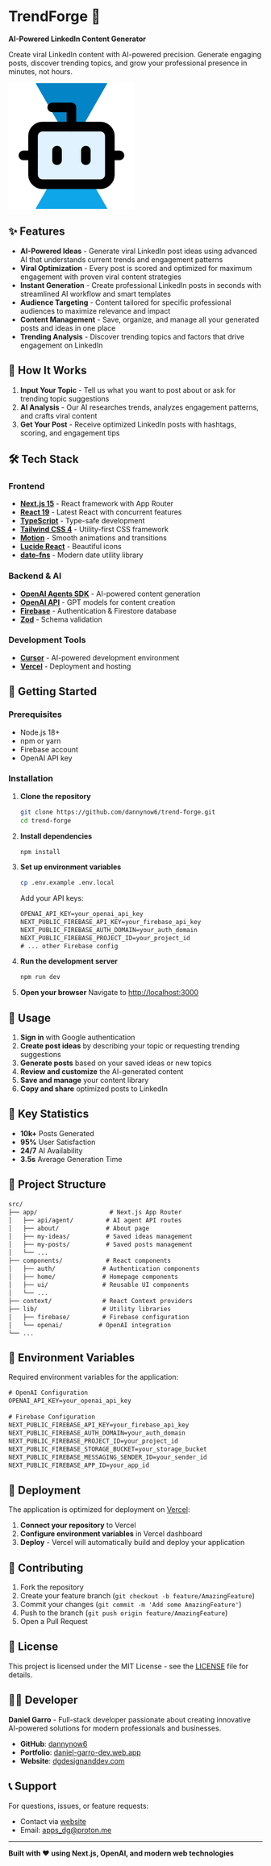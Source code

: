 # TrendForge 🚀

**AI-Powered LinkedIn Content Generator**

Create viral LinkedIn content with AI-powered precision. Generate engaging posts, discover trending topics, and grow your professional presence in minutes, not hours.

![TrendForge](./assets/logo.png)

## ✨ Features

- **AI-Powered Ideas** - Generate viral LinkedIn post ideas using advanced AI that understands current trends and engagement patterns
- **Viral Optimization** - Every post is scored and optimized for maximum engagement with proven viral content strategies
- **Instant Generation** - Create professional LinkedIn posts in seconds with streamlined AI workflow and smart templates
- **Audience Targeting** - Content tailored for specific professional audiences to maximize relevance and impact
- **Content Management** - Save, organize, and manage all your generated posts and ideas in one place
- **Trending Analysis** - Discover trending topics and factors that drive engagement on LinkedIn

## 🎯 How It Works

1. **Input Your Topic** - Tell us what you want to post about or ask for trending topic suggestions
2. **AI Analysis** - Our AI researches trends, analyzes engagement patterns, and crafts viral content
3. **Get Your Post** - Receive optimized LinkedIn posts with hashtags, scoring, and engagement tips

## 🛠️ Tech Stack

### Frontend

- **[Next.js 15](https://nextjs.org/)** - React framework with App Router
- **[React 19](https://react.dev/)** - Latest React with concurrent features
- **[TypeScript](https://www.typescriptlang.org/)** - Type-safe development
- **[Tailwind CSS 4](https://tailwindcss.com/)** - Utility-first CSS framework
- **[Motion](https://motion.dev/)** - Smooth animations and transitions
- **[Lucide React](https://lucide.dev/)** - Beautiful icons
- **[date-fns](https://date-fns.org/)** - Modern date utility library

### Backend & AI

- **[OpenAI Agents SDK](https://openai.github.io/openai-agents-js/)** - AI-powered content generation
- **[OpenAI API](https://openai.com/)** - GPT models for content creation
- **[Firebase](https://firebase.google.com/)** - Authentication & Firestore database
- **[Zod](https://zod.dev/)** - Schema validation

### Development Tools

- **[Cursor](https://cursor.com/)** - AI-powered development environment
- **[Vercel](https://vercel.com/)** - Deployment and hosting

## 🚀 Getting Started

### Prerequisites

- Node.js 18+
- npm or yarn
- Firebase account
- OpenAI API key

### Installation

1. **Clone the repository**

   ```bash
   git clone https://github.com/dannynow6/trend-forge.git
   cd trend-forge
   ```

2. **Install dependencies**

   ```bash
   npm install
   ```

3. **Set up environment variables**

   ```bash
   cp .env.example .env.local
   ```

   Add your API keys:

   ```env
   OPENAI_API_KEY=your_openai_api_key
   NEXT_PUBLIC_FIREBASE_API_KEY=your_firebase_api_key
   NEXT_PUBLIC_FIREBASE_AUTH_DOMAIN=your_auth_domain
   NEXT_PUBLIC_FIREBASE_PROJECT_ID=your_project_id
   # ... other Firebase config
   ```

4. **Run the development server**

   ```bash
   npm run dev
   ```

5. **Open your browser**
   Navigate to [http://localhost:3000](http://localhost:3000)

## 📱 Usage

1. **Sign in** with Google authentication
2. **Create post ideas** by describing your topic or requesting trending suggestions
3. **Generate posts** based on your saved ideas or new topics
4. **Review and customize** the AI-generated content
5. **Save and manage** your content library
6. **Copy and share** optimized posts to LinkedIn

## 🌟 Key Statistics

- **10k+** Posts Generated
- **95%** User Satisfaction
- **24/7** AI Availability
- **3.5s** Average Generation Time

## 📂 Project Structure

```
src/
├── app/                    # Next.js App Router
│   ├── api/agent/         # AI agent API routes
│   ├── about/             # About page
│   ├── my-ideas/          # Saved ideas management
│   ├── my-posts/          # Saved posts management
│   └── ...
├── components/            # React components
│   ├── auth/             # Authentication components
│   ├── home/             # Homepage components
│   ├── ui/               # Reusable UI components
│   └── ...
├── context/              # React Context providers
├── lib/                  # Utility libraries
│   ├── firebase/         # Firebase configuration
│   └── openai/          # OpenAI integration
└── ...
```

## 🔐 Environment Variables

Required environment variables for the application:

```env
# OpenAI Configuration
OPENAI_API_KEY=your_openai_api_key

# Firebase Configuration
NEXT_PUBLIC_FIREBASE_API_KEY=your_firebase_api_key
NEXT_PUBLIC_FIREBASE_AUTH_DOMAIN=your_auth_domain
NEXT_PUBLIC_FIREBASE_PROJECT_ID=your_project_id
NEXT_PUBLIC_FIREBASE_STORAGE_BUCKET=your_storage_bucket
NEXT_PUBLIC_FIREBASE_MESSAGING_SENDER_ID=your_sender_id
NEXT_PUBLIC_FIREBASE_APP_ID=your_app_id
```

## 🚀 Deployment

The application is optimized for deployment on [Vercel](https://vercel.com/):

1. **Connect your repository** to Vercel
2. **Configure environment variables** in Vercel dashboard
3. **Deploy** - Vercel will automatically build and deploy your application

## 🤝 Contributing

1. Fork the repository
2. Create your feature branch (`git checkout -b feature/AmazingFeature`)
3. Commit your changes (`git commit -m 'Add some AmazingFeature'`)
4. Push to the branch (`git push origin feature/AmazingFeature`)
5. Open a Pull Request

## 📄 License

This project is licensed under the MIT License - see the [LICENSE](./LICENSE) file for details.

## 👨‍💻 Developer

**Daniel Garro** - Full-stack developer passionate about creating innovative AI-powered solutions for modern professionals and businesses.

- **GitHub**: [dannynow6](https://github.com/dannynow6)
- **Portfolio**: [daniel-garro-dev.web.app](https://daniel-garro-dev.web.app/)
- **Website**: [dgdesignanddev.com](https://dgdesignanddev.com/)

## 📞 Support

For questions, issues, or feature requests:

- Contact via [website](https://dgdesignanddev.com/)
- Email: apps_dg@proton.me

---

**Built with ❤️ using Next.js, OpenAI, and modern web technologies**
